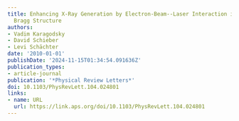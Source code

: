 ```yaml
---
title: Enhancing X-Ray Generation by Electron-Beam--Laser Interaction in an Optical
  Bragg Structure
authors:
- Vadim Karagodsky
- David Schieber
- Levi Schächter
date: '2010-01-01'
publishDate: '2024-11-15T01:34:54.091636Z'
publication_types:
- article-journal
publication: '*Physical Review Letters*'
doi: 10.1103/PhysRevLett.104.024801
links:
- name: URL
  url: https://link.aps.org/doi/10.1103/PhysRevLett.104.024801
---
```

